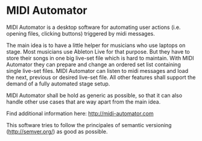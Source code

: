 MIDI Automator
======

MIDI Automator is a desktop software for automating user actions (i.e. opening files, clicking buttons) 
triggered by midi messages. 

The main idea is to have a little helper for musicians who use laptops on stage. 
Most musicians use Ableton Live for that purpose. But they have to store their songs
in one big live-set file which is hard to maintain. With MIDI Automator they can prepare and change
an ordered set list containing single live-set files. MIDI Automator can listen to midi messages and
load the next, previous or desired live-set file. All other features shall support the demand
of a fully automated stage setup.

MIDI Automator shall be hold as generic as possible, so that it can also handle other use cases 
that are way apart from the main idea. 

Find additional information here: http://midi-automator.com

This software tries to follow the principales of semantic versioning (http://semver.org/) as good as possible.
